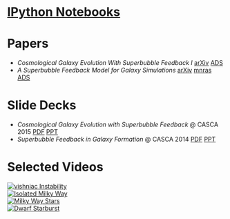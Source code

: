 <!-- 
.. title: Secret Research Reference Page
.. slug: research
.. date: 2014-10-17 15:14:49 UTC-04:00
.. tags: 
.. link: 
.. description: 
.. type: text
-->

# [IPython Notebooks](/notes.html)
# Papers
* _Cosmological Galaxy Evolution With Superbubble Feedback I_
  [arXiv](http://arxiv.org/abs/1505.06268)
  [ADS](http://adsabs.harvard.edu/cgi-bin/bib_query?arXiv:1505.06268)
* _A Superbubble Feedback Model for Galaxy Simulations_
  [arXiv](http://arxiv.org/abs/1405.2625)
  [mnras](http://adsabs.harvard.edu/cgi-bin/nph-data_query?bibcode=2014MNRAS.442.3013K&link_type=ARTICLE&db_key=AST&high=)
  [ADS](http://adsabs.harvard.edu/abs/2014MNRAS.442.3013K)
# Slide Decks
* _Cosmological Galaxy Evolution with Superbubble Feedback_ @ CASCA 2015
  [PDF](http://www.physics.mcmaster.ca/~kellerbw/slides/CASCA2015.pdf)
  [PPT](http://www.physics.mcmaster.ca/~kellerbw/slides/CASCA2015.pptx)
* _Superbubble Feedback in Galaxy Formation_ @ CASCA 2014
  [PDF](http://www.physics.mcmaster.ca/~kellerbw/slides/CASCA2014.pdf)
  [PPT](http://www.physics.mcmaster.ca/~kellerbw/slides/CASCA2014.pptx)
# Selected Videos
<div class="row">
  <div class="col-xs-6 col-md-3">
    <a href="http://www.physics.mcmaster.ca/~kellerbw/videos/vishniac_instability.mp4" class="thumbnail">
      <img src="http://www.physics.mcmaster.ca/~kellerbw/videos/vishniac_instability.png" alt="vishniac Instability">
    </a>
  </div>
  <div class="col-xs-6 col-md-3">
    <a href="http://www.physics.mcmaster.ca/~kellerbw/videos/isolated_MW.mp4" class="thumbnail">
      <img src="http://www.physics.mcmaster.ca/~kellerbw/videos/isolated_MW.png" alt="Isolated Milky Way">
    </a>
  </div>
  <div class="col-xs-6 col-md-3">
    <a href="http://www.physics.mcmaster.ca/~kellerbw/videos/MW_stars.mp4" class="thumbnail">
      <img src="http://www.physics.mcmaster.ca/~kellerbw/videos/MW_stars.png" alt="Milky Way Stars">
    </a>
  </div>
  <div class="col-xs-6 col-md-3">
    <a href="http://www.physics.mcmaster.ca/~kellerbw/videos/dwarf_SB.mp4" class="thumbnail">
      <img src="http://www.physics.mcmaster.ca/~kellerbw/videos/dwarf_SB.png" alt="Dwarf Starburst">
    </a>
  </div>
</div>
